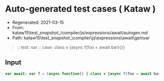 # Auto-generated test cases ( Kataw )
- Regenerated: 2021-03-15
- From: kataw15\test\__snapshot__/compiler/js/expressions/await/autogen.md
- Path: kataw15\test\__snapshot__\compiler\js\expressions\await\gen\var
> :: test: var
> :: case: class x {async f(foo = await bar){}}
## Input

`````js
var await; var f = (async function() { class x {async f(foo = await bar){}} });
`````

